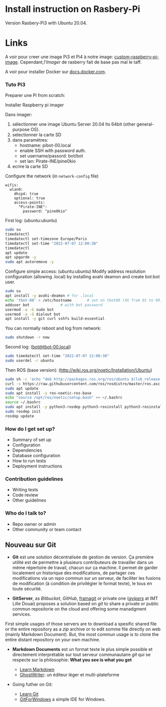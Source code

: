 # Install instruction on Rasbery-Pi


Version Rasbery-Pi3 with Ubuntu 20.04.


# Links

A voir pour creer une image Pi3 et Pi4 à notre image: [custom-raspberry-pi-image](https://opensource.com/article/21/7/custom-raspberry-pi-image). Cependant,l'*Imager* de rasberry fait de base pas mal le taff.

A voir pour installer Docker sur [docs.docker.com](https://docs.docker.com/engine/install/ubuntu/).


### Tuto Pi3 

Preparer une Pi from scratch:

Installer Raspberry pi imager 

Dans imager: 

1. sélectionner une image Ubuntu Server 20.04 lts 64bit (other general-purpose OS).
2. selectionner la carte SD
3. dans paramétres: 
    - hostname: pibot-00.local
    - enable SSH with password auth.
    - set username/passord: bot/bot 
    - set lan: Pirate-INE/pine0kio
4. ecrire la carte SD


Configure the network (in `network-config` file)

```
wifis:
  wlan0:
    dhcp4: true
    optional: true
    access-points:
      "Pirate-INE":
        password: "pine0kio"
```

First log: (ubuntu:ubuntu)

```sh
sudo su
timedatectl
timedatectl set-timezone Europe/Paris
timedatectl set-time "2022-07-07 12:00:30"
timedatectl
apt update
apt upgarde -y
sudo apt autoremove -y
```

Configure simple access: (ubuntu:ubuntu)
Modify address resolution configuration (allowing .local) by installing avahi deamon
and create bot:bot user.

```sh
sudo su
apt install -y avahi-deamon # for .local
echo 'tbot-00' > /etc/hostname       # set on tbot00 (XX from 01 to 99)
adduser bot              # with bot password
usermod -a -G sudo bot
usermod -a -G dialout bot
apt install -y git curl sshfs build-essential
```

You can normally reboot and log from network:

```sh
sudo shutdown -r now
```

Second log: (bot@tbot-00.local)

```sh
sudo timedatectl set-time "2022-07-07 12:00:30"
sudo userdel -r ubuntu
```

Then ROS (base version): (http://wiki.ros.org/noetic/Installation/Ubuntu)

```sh
sudo sh -c 'echo "deb http://packages.ros.org/ros/ubuntu $(lsb_release -sc) main" > /etc/apt/sources.list.d/ros-latest.list'
curl -s https://raw.githubusercontent.com/ros/rosdistro/master/ros.asc | sudo apt-key add -
sudo apt update
sudo apt install -y ros-noetic-ros-base
echo "source /opt/ros/noetic/setup.bash" >> ~/.bashrc
source ~/.bashrc
sudo apt install -y python3-rosdep python3-rosinstall python3-rosinstall-generator python3-wstool build-essential
sudo rosdep init
rosdep update
```


### How do I get set up?

* Summary of set up
* Configuration
* Dependencies
* Database configuration
* How to run tests
* Deployment instructions

### Contribution guidelines

* Writing tests
* Code review
* Other guidelines

### Who do I talk to?

* Repo owner or admin
* Other community or team contact

## Nouveau sur Git

- **Git** est une solution décentralisée de gestion de version. Ça première utilité est de permettre à plusieurs contributeurs de travailler dans un même répertoire de travail, chacun sur ça machine. Il permet de garder localement un historique des modifications, de partager ces modifications via un *repo* commun sur un serveur, de faciliter les fusions de modification (à condition de privilégier le format texte), le tous en toute sécurité.

- **GitServer**, as *Bitbucket*, *GitHub*, [framagit](https://framagit.org) or private one (*[gvipers](gvipers.imt-lille-douai.fr)* at IMT Lille Douai) proposes a solution based on *git* to share a private or public commun repositorie on the cloud and offering some manadgment services.

First simple usages of those servers are to download a spesific shared file or the entire repository as a *zip* archive or to edit somme file directly on web (mainly Markdown Document).
But, the most commun usage is to clone the entire distant repository on your own machine.

- **Markdown Documents** est un format texte le plus simple possible et directement interprétable sur tout serveur communautaire *git* qui se respecte sur la philosophie: **What you see is what you get**
	* [Learn Markdown](https://bitbucket.org/tutorials/markdowndemo)
	* [GhostWriter](https://wereturtle.github.io/ghostwriter/): un éditeur léger et multi-plateforme

- Going futher on Git:
	* [Learn Git](https://try.github.io/)
	* [GitForWindows](https://gitforwindows.org/) a simple IDE for Windows.
